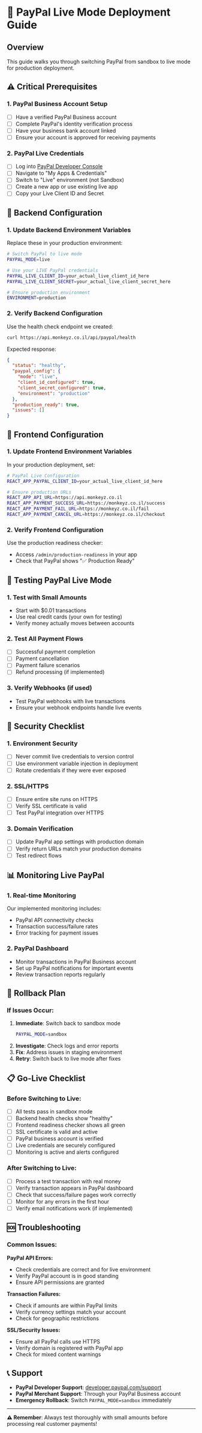 # 🚀 PayPal Live Mode Deployment Guide

## Overview
This guide walks you through switching PayPal from sandbox to live mode for production deployment.

## ⚠️ Critical Prerequisites

### 1. PayPal Business Account Setup
- [ ] Have a verified PayPal Business account
- [ ] Complete PayPal's identity verification process
- [ ] Have your business bank account linked
- [ ] Ensure your account is approved for receiving payments

### 2. PayPal Live Credentials
- [ ] Log into [PayPal Developer Console](https://developer.paypal.com/)
- [ ] Navigate to "My Apps & Credentials"
- [ ] Switch to "Live" environment (not Sandbox)
- [ ] Create a new app or use existing live app
- [ ] Copy your Live Client ID and Secret

## 🔧 Backend Configuration

### 1. Update Backend Environment Variables
Replace these in your production environment:

```bash
# Switch PayPal to live mode
PAYPAL_MODE=live

# Use your LIVE PayPal credentials
PAYPAL_LIVE_CLIENT_ID=your_actual_live_client_id_here
PAYPAL_LIVE_CLIENT_SECRET=your_actual_live_client_secret_here

# Ensure production environment
ENVIRONMENT=production
```

### 2. Verify Backend Configuration
Use the health check endpoint we created:
```bash
curl https://api.monkeyz.co.il/api/paypal/health
```

Expected response:
```json
{
  "status": "healthy",
  "paypal_config": {
    "mode": "live",
    "client_id_configured": true,
    "client_secret_configured": true,
    "environment": "production"
  },
  "production_ready": true,
  "issues": []
}
```

## 🎨 Frontend Configuration

### 1. Update Frontend Environment Variables
In your production deployment, set:

```bash
# PayPal Live Configuration
REACT_APP_PAYPAL_CLIENT_ID=your_actual_live_client_id_here

# Ensure production URLs
REACT_APP_API_URL=https://api.monkeyz.co.il
REACT_APP_PAYMENT_SUCCESS_URL=https://monkeyz.co.il/success
REACT_APP_PAYMENT_FAIL_URL=https://monkeyz.co.il/fail
REACT_APP_PAYMENT_CANCEL_URL=https://monkeyz.co.il/checkout
```

### 2. Verify Frontend Configuration
Use the production readiness checker:
- Access `/admin/production-readiness` in your app
- Check that PayPal shows "✅ Production Ready"

## 🧪 Testing PayPal Live Mode

### 1. Test with Small Amounts
- Start with $0.01 transactions
- Use real credit cards (your own for testing)
- Verify money actually moves between accounts

### 2. Test All Payment Flows
- [ ] Successful payment completion
- [ ] Payment cancellation
- [ ] Payment failure scenarios
- [ ] Refund processing (if implemented)

### 3. Verify Webhooks (if used)
- Test PayPal webhooks with live transactions
- Ensure your webhook endpoints handle live events

## 🚨 Security Checklist

### 1. Environment Security
- [ ] Never commit live credentials to version control
- [ ] Use environment variable injection in deployment
- [ ] Rotate credentials if they were ever exposed

### 2. SSL/HTTPS
- [ ] Ensure entire site runs on HTTPS
- [ ] Verify SSL certificate is valid
- [ ] Test PayPal integration over HTTPS

### 3. Domain Verification
- [ ] Update PayPal app settings with production domain
- [ ] Verify return URLs match your production domains
- [ ] Test redirect flows

## 📊 Monitoring Live PayPal

### 1. Real-time Monitoring
Our implemented monitoring includes:
- PayPal API connectivity checks
- Transaction success/failure rates
- Error tracking for payment issues

### 2. PayPal Dashboard
- Monitor transactions in PayPal Business account
- Set up PayPal notifications for important events
- Review transaction reports regularly

## 🔄 Rollback Plan

### If Issues Occur:
1. **Immediate**: Switch back to sandbox mode
   ```bash
   PAYPAL_MODE=sandbox
   ```
2. **Investigate**: Check logs and error reports
3. **Fix**: Address issues in staging environment
4. **Retry**: Switch back to live mode after fixes

## 📋 Go-Live Checklist

### Before Switching to Live:
- [ ] All tests pass in sandbox mode
- [ ] Backend health checks show "healthy"
- [ ] Frontend readiness checker shows all green
- [ ] SSL certificate is valid and active
- [ ] PayPal business account is verified
- [ ] Live credentials are securely configured
- [ ] Monitoring is active and alerts configured

### After Switching to Live:
- [ ] Process a test transaction with real money
- [ ] Verify transaction appears in PayPal dashboard
- [ ] Check that success/failure pages work correctly
- [ ] Monitor for any errors in the first hour
- [ ] Verify email notifications work (if implemented)

## 🆘 Troubleshooting

### Common Issues:

**PayPal API Errors:**
- Check credentials are correct and for live environment
- Verify PayPal account is in good standing
- Ensure API permissions are granted

**Transaction Failures:**
- Check if amounts are within PayPal limits
- Verify currency settings match your account
- Check for geographic restrictions

**SSL/Security Issues:**
- Ensure all PayPal calls use HTTPS
- Verify domain is registered with PayPal app
- Check for mixed content warnings

## 📞 Support

- **PayPal Developer Support**: [developer.paypal.com/support](https://developer.paypal.com/support)
- **PayPal Merchant Support**: Through your PayPal Business account
- **Emergency Rollback**: Switch `PAYPAL_MODE=sandbox` immediately

---

**⚠️ Remember**: Always test thoroughly with small amounts before processing real customer payments!
